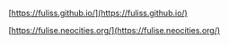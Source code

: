 [https://fuliss.github.io/](https://fuliss.github.io/)

[https://fulise.neocities.org/](https://fulise.neocities.org/)
